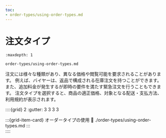 ```yaml
---
toc:
- order-types/using-order-types.md
---
```


# 注文タイプ

```{toctree}
:maxdepth: 1

order-types/using-order-types.md
```

注文には様々な種類があり、異なる価格や閲覧可能を要求されることがあります。 例えば、バイヤーは、返品で構成される在庫注文を持つことができます。 また、追加料金が発生するが即時の要件を満たす緊急注文を行うこともできます。 注文タイプを選択すると、商品の適正価格、対象となる配送・支払方法、利用規約が表示されます。

::::{grid} 2
:gutter: 3 3 3 3

:::{grid-item-card} オーダータイプの使用
:link: ./order-types/using-order-types.md
:::  
::::
